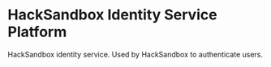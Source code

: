 # HackSandbox Identity Service Platform
HackSandbox identity service. Used by HackSandbox to authenticate users.
